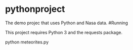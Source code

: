# pythonproject
The demo projec that uses Python and Nasa data.
#Running

This project requires Python 3 and the requests package.

python meteorites.py
